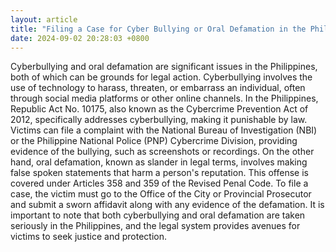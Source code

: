 ```yaml
---
layout: article
title: "Filing a Case for Cyber Bullying or Oral Defamation in the Philippines"
date: 2024-09-02 20:28:03 +0800
---
```


<p>Cyberbullying and oral defamation are significant issues in the Philippines, both of which can be grounds for legal action. Cyberbullying involves the use of technology to harass, threaten, or embarrass an individual, often through social media platforms or other online channels. In the Philippines, Republic Act No. 10175, also known as the Cybercrime Prevention Act of 2012, specifically addresses cyberbullying, making it punishable by law. Victims can file a complaint with the National Bureau of Investigation (NBI) or the Philippine National Police (PNP) Cybercrime Division, providing evidence of the bullying, such as screenshots or recordings. On the other hand, oral defamation, known as slander in legal terms, involves making false spoken statements that harm a person's reputation. This offense is covered under Articles 358 and 359 of the Revised Penal Code. To file a case, the victim must go to the Office of the City or Provincial Prosecutor and submit a sworn affidavit along with any evidence of the defamation. It is important to note that both cyberbullying and oral defamation are taken seriously in the Philippines, and the legal system provides avenues for victims to seek justice and protection.</p>